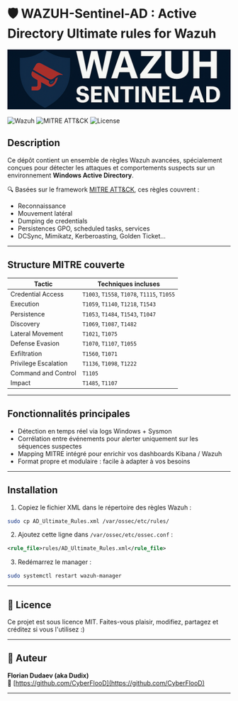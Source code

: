 # 🛡️ WAZUH-Sentinel-AD : Active Directory Ultimate rules for Wazuh

<img src="./img/wazuh_sentinel_ad4.png"/>

![Wazuh](https://img.shields.io/badge/Wazuh-Compatible-blue) ![MITRE ATT&CK](https://img.shields.io/badge/MITRE-ATT%26CK-red) ![License](https://img.shields.io/badge/license-MIT-green)

## Description

Ce dépôt contient un ensemble de règles Wazuh avancées, spécialement conçues pour détecter les attaques et comportements suspects sur un environnement **Windows Active Directory**.

🔍 Basées sur le framework [MITRE ATT&CK](https://attack.mitre.org), ces règles couvrent :
- Reconnaissance
- Mouvement latéral
- Dumping de credentials
- Persistences GPO, scheduled tasks, services
- DCSync, Mimikatz, Kerberoasting, Golden Ticket...
---

## Structure MITRE couverte

| Tactic              | Techniques incluses                                        |
|---------------------|-------------------------------------------------------------|
| Credential Access   | `T1003`, `T1558`, `T1078`, `T1115`, `T1055`                |
| Execution           | `T1059`, `T1140`, `T1218`, `T1543`                         |
| Persistence         | `T1053`, `T1484`, `T1543`, `T1047`                         |
| Discovery           | `T1069`, `T1087`, `T1482`                                  |
| Lateral Movement    | `T1021`, `T1075`                                           |
| Defense Evasion     | `T1070`, `T1107`, `T1055`                                  |
| Exfiltration        | `T1560`, `T1071`                                           |
| Privilege Escalation| `T1136`, `T1098`, `T1222`                                  |
| Command and Control | `T1105`                                                    |
| Impact              | `T1485`, `T1107`           

---


## Fonctionnalités principales

- Détection en temps réel via logs Windows + Sysmon
- Corrélation entre événements pour alerter uniquement sur les séquences suspectes
- Mapping MITRE intégré pour enrichir vos dashboards Kibana / Wazuh
- Format propre et modulaire : facile à adapter à vos besoins

---

## Installation

1. Copiez le fichier XML dans le répertoire des règles Wazuh :
```bash
sudo cp AD_Ultimate_Rules.xml /var/ossec/etc/rules/
```

2. Ajoutez cette ligne dans `/var/ossec/etc/ossec.conf` :
```xml
<rule_file>rules/AD_Ultimate_Rules.xml</rule_file>
```

3. Redémarrez le manager :
```bash
sudo systemctl restart wazuh-manager
```

---

## 📄 Licence

Ce projet est sous licence MIT. Faites-vous plaisir, modifiez, partagez et créditez si vous l'utilisez :)

---

## 🙋 Auteur

**Florian Dudaev (aka Dudix)**  
🔗 [https://github.com/CyberFlooD](https://github.com/CyberFlooD)

---

